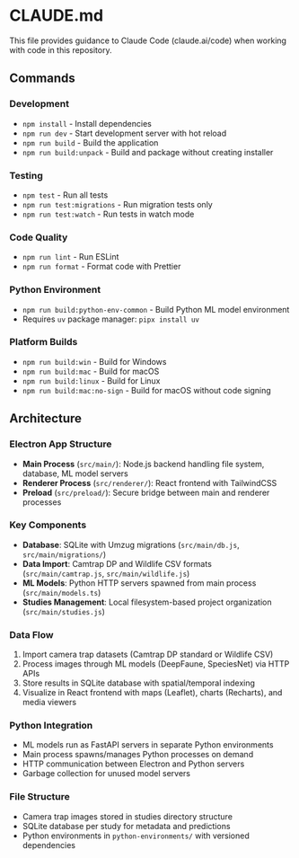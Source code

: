 # CLAUDE.md

This file provides guidance to Claude Code (claude.ai/code) when working with code in this repository.

## Commands

### Development

- `npm install` - Install dependencies
- `npm run dev` - Start development server with hot reload
- `npm run build` - Build the application
- `npm run build:unpack` - Build and package without creating installer

### Testing

- `npm test` - Run all tests
- `npm run test:migrations` - Run migration tests only
- `npm run test:watch` - Run tests in watch mode

### Code Quality

- `npm run lint` - Run ESLint
- `npm run format` - Format code with Prettier

### Python Environment

- `npm run build:python-env-common` - Build Python ML model environment
- Requires `uv` package manager: `pipx install uv`

### Platform Builds

- `npm run build:win` - Build for Windows
- `npm run build:mac` - Build for macOS
- `npm run build:linux` - Build for Linux
- `npm run build:mac:no-sign` - Build for macOS without code signing

## Architecture

### Electron App Structure

- **Main Process** (`src/main/`): Node.js backend handling file system, database, ML model servers
- **Renderer Process** (`src/renderer/`): React frontend with TailwindCSS
- **Preload** (`src/preload/`): Secure bridge between main and renderer processes

### Key Components

- **Database**: SQLite with Umzug migrations (`src/main/db.js`, `src/main/migrations/`)
- **Data Import**: Camtrap DP and Wildlife CSV formats (`src/main/camtrap.js`, `src/main/wildlife.js`)
- **ML Models**: Python HTTP servers spawned from main process (`src/main/models.ts`)
- **Studies Management**: Local filesystem-based project organization (`src/main/studies.js`)

### Data Flow

1. Import camera trap datasets (Camtrap DP standard or Wildlife CSV)
2. Process images through ML models (DeepFaune, SpeciesNet) via HTTP APIs
3. Store results in SQLite database with spatial/temporal indexing
4. Visualize in React frontend with maps (Leaflet), charts (Recharts), and media viewers

### Python Integration

- ML models run as FastAPI servers in separate Python environments
- Main process spawns/manages Python processes on demand
- HTTP communication between Electron and Python servers
- Garbage collection for unused model servers

### File Structure

- Camera trap images stored in studies directory structure
- SQLite database per study for metadata and predictions
- Python environments in `python-environments/` with versioned dependencies

